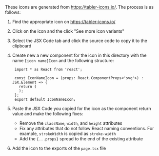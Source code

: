These icons are generated from https://tabler-icons.io/. The process is as follows:

1. Find the appropriate icon on https://tabler-icons.io/
2. Click on the icon and the click "See more icon variants"
3. Select the JSX Code tab and click the source code to copy it to the clipboard
4. Create new a new component for the icon in this directory with the name `[icon name]Icon` and the following structure:

   ```
    import * as React from 'react';
    
    const IconNameIcon = (props: React.ComponentProps<'svg'>) : JSX.Element => {
      return (
      );
    };
    export default IconNameIcon;
    ```
5. Paste the JSX Code you copied for the icon as the component return value and make the following fixes:
   * Remove the `className`, `width`, and `height` attributes
   * Fix any attributes that do not follow React naming conventions. For example, `strokeWidth` is copied as `stroke-width`
   * Add the `{...props}` spread to the end of the existing attribute
6. Add the icon to the exports of the `page.tsx` file
